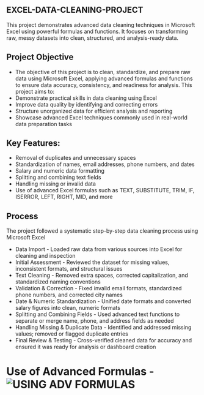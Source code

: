## EXCEL-DATA-CLEANING-PROJECT
This project demonstrates advanced data cleaning techniques in Microsoft Excel using powerful formulas and functions. It focuses on transforming raw, messy datasets into clean, structured, and analysis-ready data.

## Project Objective
- The objective of this project is to clean, standardize, and prepare raw data using Microsoft Excel, applying advanced formulas and functions to ensure data accuracy, consistency, and readiness for analysis. This project aims to:
- Demonstrate practical skills in data cleaning using Excel
- Improve data quality by identifying and correcting errors
- Structure unorganized data for efficient analysis and reporting
- Showcase advanced Excel techniques commonly used in real-world data preparation tasks

## Key Features:
- Removal of duplicates and unnecessary spaces
- Standardization of names, email addresses, phone numbers, and dates
- Salary and numeric data formatting
- Splitting and combining text fields
- Handling missing or invalid data
- Use of advanced Excel formulas such as TEXT, SUBSTITUTE, TRIM, IF, ISERROR, LEFT, RIGHT, MID, and more

## Process
The project followed a systematic step-by-step data cleaning process using Microsoft Excel
- Data Import - Loaded raw data from various sources into Excel for cleaning and inspection
- Initial Assessment - Reviewed the dataset for missing values, inconsistent formats, and structural issues
- Text Cleaning - Removed extra spaces, corrected capitalization, and standardized naming conventions
- Validation & Correction - Fixed invalid email formats, standardized phone numbers, and corrected city names
- Date & Numeric Standardization - Unified date formats and converted salary figures into clean, numeric formats
- Splitting and Combining Fields - Used advanced text functions to separate or merge name, phone, and address fields as needed
- Handling Missing & Duplicate Data - Identified and addressed missing values; removed or flagged duplicate entries
- Final Review & Testing - Cross-verified cleaned data for accuracy and ensured it was ready for analysis or dashboard creation

# Use of Advanced Formulas - ![USING ADV FORMULAS](https://github.com/user-attachments/assets/52242221-b9dc-48df-91bb-bb574b9f959c)

